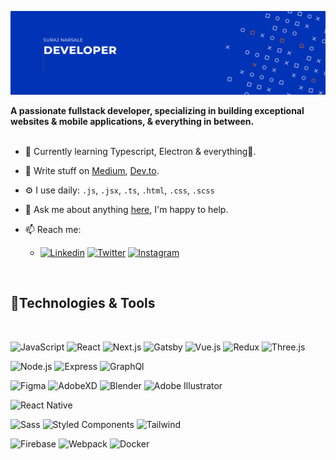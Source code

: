 [![Portfolio](./assets/banner.gif)](https://surajnarsale.com)
<!-- <img src="./assets/banner.gif" > -->
<b>A passionate fullstack developer, specializing in building exceptional websites & mobile applications, & everything in between.</b>
<br>
<br>

- 🌱 Currently learning Typescript, Electron & everything🤣.
- 📝 Write stuff on [Medium](https://medium.com/@surajsnarsale), [Dev.to](https://dev.to/surajnarsale).
- ⚙️ I use daily: `.js`, `.jsx`, `.ts`, `.html`, `.css`, `.scss` 
- 💬 Ask me about anything [here](https://mail.google.com/mail/?view=cm&fs=1&to=surajsnarsale@gmail.com&su=&body=), I'm happy to help.

- 📫 Reach me:
   - [![Linkedin](https://img.shields.io/badge/-0A1A2F?style=social&logoWidth=20&logo=Linkedin)](https://www.linkedin.com/in/surajnarsale/)
       [![Twitter](https://img.shields.io/badge/--0A1A2F?style=social&logo=twitter)](https://twitter.com/surajnarsale_ )
      [![Instagram](https://img.shields.io/badge/--0A1A2F?style=social&logo=Instagram)](https://www.instagram.com/surajnarsale_/)




<br>
<h2>🚀Technologies & Tools </h2>
<br>


![JavaScript](https://img.shields.io/badge/-JavaScript-0A1A2F?style=flat&logo=javascript)
![React](https://img.shields.io/badge/-React-0A1A2F?style=flat&logo=react)
![Next.js](https://img.shields.io/badge/-Next.js-0A1A2F?style=flat&logo=next.js)
![Gatsby](https://img.shields.io/badge/-Gatsby-0A1A2F?style=flat&logo=gatsby)
![Vue.js](https://img.shields.io/badge/-Vue.js-0A1A2F?style=flat&logo=Vue.js)
![Redux](https://img.shields.io/badge/-Redux-0A1A2F?style=flat&logo=Redux)
![Three.js](https://img.shields.io/badge/-Three.js-0A1A2F?style=flat&logo=Three.js)

![Node.js](https://img.shields.io/badge/-Node.js-0A1A2F?style=flat&logo=node.js)
![Express](https://img.shields.io/badge/-Express-0A1A2F?style=flat&logo=Express)
![GraphQl](https://img.shields.io/badge/-GraphQL-0A1A2F?style=flat&logo=GraphQl)

![Figma](https://img.shields.io/badge/-Figma-0A1A2F?style=flat&logo=figma)
![AdobeXD](https://img.shields.io/badge/-AdobeXD-0A1A2F?style=flat&logo=adobe-xd)
![Blender](https://img.shields.io/badge/-Blender-0A1A2F?style=flat&logo=blender)
![Adobe Illustrator](https://img.shields.io/badge/-AdobeIllustrator-0A1A2F?style=flat&logo=AdobeIllustrator)



![React Native](https://img.shields.io/badge/-React%20Native-0A1A2F?style=flat&logo=React&logoColor=00d8fd)

![Sass](https://img.shields.io/badge/-Sass-0A1A2F?style=flat&logo=Sass)
![Styled Components](https://img.shields.io/badge/-StyledComponents-0A1A2F?style=flat&logo=Styledcomponents)
![Tailwind](https://img.shields.io/badge/-Tailwind-0A1A2F?style=flat&logo=Tailwindcss)

![Firebase](https://img.shields.io/badge/-Firebase-0A1A2F?style=flat&logo=Firebase)
![Webpack](https://img.shields.io/badge/-Webpack-0A1A2F?style=flat&logo=Webpack)
![Docker](https://img.shields.io/badge/-Docker-0A1A2F?style=flat&logo=Docker)



</div>








